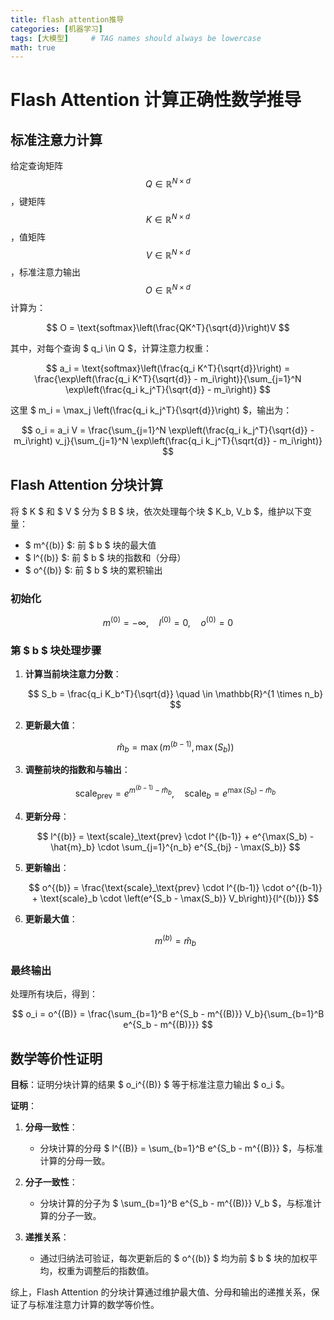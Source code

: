 ```yaml
---
title: flash attention推导
categories: [机器学习]
tags: [大模型]     # TAG names should always be lowercase
math: true
---
```


# Flash Attention 计算正确性数学推导

## 标准注意力计算

给定查询矩阵 $$Q \in \mathbb{R}^{N \times d}$$，键矩阵$$ K \in \mathbb{R}^{N \times d}$$，值矩阵$$V \in \mathbb{R}^{N \times d}$$，标准注意力输出$$O \in \mathbb{R}^{N \times d}$$计算为：

$$
O = \text{softmax}\left(\frac{QK^T}{\sqrt{d}}\right)V
$$

其中，对每个查询 $ q_i \in Q $，计算注意力权重：

$$
a_i = \text{softmax}\left(\frac{q_i K^T}{\sqrt{d}}\right) = \frac{\exp\left(\frac{q_i K^T}{\sqrt{d}} - m_i\right)}{\sum_{j=1}^N \exp\left(\frac{q_i k_j^T}{\sqrt{d}} - m_i\right)}
$$

这里 $ m_i = \max_j \left(\frac{q_i k_j^T}{\sqrt{d}}\right) $，输出为：

$$
o_i = a_i V = \frac{\sum_{j=1}^N \exp\left(\frac{q_i k_j^T}{\sqrt{d}} - m_i\right) v_j}{\sum_{j=1}^N \exp\left(\frac{q_i k_j^T}{\sqrt{d}} - m_i\right)}
$$

## Flash Attention 分块计算

将 $ K $ 和 $ V $ 分为 $ B $ 块，依次处理每个块 $ K_b, V_b $，维护以下变量：
- $ m^{(b)} $: 前 $ b $ 块的最大值
- $ l^{(b)} $: 前 $ b $ 块的指数和（分母）
- $ o^{(b)} $: 前 $ b $ 块的累积输出

### 初始化

$$
m^{(0)} = -\infty, \quad l^{(0)} = 0, \quad o^{(0)} = 0
$$

### 第 $ b $ 块处理步骤

1. **计算当前块注意力分数**：

   $$
   S_b = \frac{q_i K_b^T}{\sqrt{d}} \quad \in \mathbb{R}^{1 \times n_b}
   $$

2. **更新最大值**：

   $$
   \hat{m}_b = \max\left(m^{(b-1)}, \max(S_b)\right)
   $$

3. **调整前块的指数和与输出**：

   $$
   \text{scale}_\text{prev} = e^{m^{(b-1)} - \hat{m}_b}, \quad \text{scale}_b = e^{\max(S_b) - \hat{m}_b}
   $$

4. **更新分母**：

   $$
   l^{(b)} = \text{scale}_\text{prev} \cdot l^{(b-1)} + e^{\max(S_b) - \hat{m}_b} \cdot \sum_{j=1}^{n_b} e^{S_{bj} - \max(S_b)}
   $$

5. **更新输出**：

   $$
   o^{(b)} = \frac{\text{scale}_\text{prev} \cdot l^{(b-1)} \cdot o^{(b-1)} + \text{scale}_b \cdot \left(e^{S_b - \max(S_b)} V_b\right)}{l^{(b)}}
   $$

6. **更新最大值**：

   $$
   m^{(b)} = \hat{m}_b
   $$

### 最终输出
处理所有块后，得到：

$$
o_i = o^{(B)} = \frac{\sum_{b=1}^B e^{S_b - m^{(B)}} V_b}{\sum_{b=1}^B e^{S_b - m^{(B)}}}
$$

## 数学等价性证明

**目标**：证明分块计算的结果 $ o_i^{(B)} $ 等于标准注意力输出 $ o_i $。

**证明**：

1. **分母一致性**：
    - 分块计算的分母 $ l^{(B)} = \sum_{b=1}^B e^{S_b - m^{(B)}} $，与标准计算的分母一致。

2. **分子一致性**：
    - 分块计算的分子为 $ \sum_{b=1}^B e^{S_b - m^{(B)}} V_b $，与标准计算的分子一致。

3. **递推关系**：
    - 通过归纳法可验证，每次更新后的 $ o^{(b)} $ 均为前 $ b $ 块的加权平均，权重为调整后的指数值。

综上，Flash Attention 的分块计算通过维护最大值、分母和输出的递推关系，保证了与标准注意力计算的数学等价性。